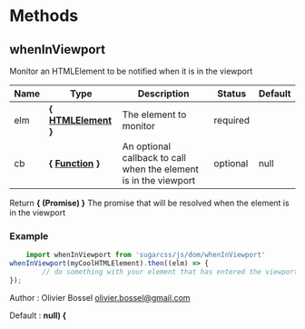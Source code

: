 # Methods


## whenInViewport

Monitor an HTMLElement to be notified when it is in the viewport



Name  |  Type  |  Description  |  Status  |  Default
------------  |  ------------  |  ------------  |  ------------  |  ------------
elm  |  **{ [HTMLElement](https://developer.mozilla.org/fr/docs/Web/API/HTMLElement) }**  |  The element to monitor  |  required  |
cb  |  **{ [Function](https://developer.mozilla.org/fr/docs/Web/JavaScript/Reference/Objets_globaux/Function) }**  |  An optional callback to call when the element is in the viewport  |  optional  |  null

Return **{ (Promise) }** The promise that will be resolved when the element is in the viewport

### Example
```js
	import whenInViewport from 'sugarcss/js/dom/whenInViewport'
whenInViewport(myCoolHTMLElement).then((elm) => {
		// do something with your element that has entered the viewport...
});
```
Author : Olivier Bossel <olivier.bossel@gmail.com>

Default : **null) {**